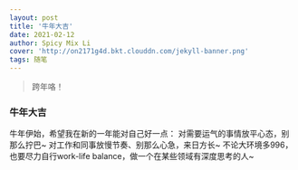 ```yaml
---
layout: post
title: '牛年大吉'
date: 2021-02-12
author: Spicy Mix Li
cover: 'http://on2171g4d.bkt.clouddn.com/jekyll-banner.png'
tags: 随笔
---
```


> 跨年咯！

### 牛年大吉

牛年伊始，希望我在新的一年能对自己好一点：
对需要运气的事情放平心态，别那么拧巴~
对工作和同事放慢节奏、别那么心急，来日方长~
不论大环境多996，也要尽力自行work-life balance，做一个在某些领域有深度思考的人~